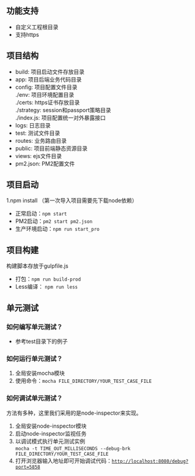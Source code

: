 
## 功能支持
* 自定义工程根目录
* 支持https  

## 项目结构
* build: 项目启动文件存放目录
* app: 项目后端业务代码目录
* config: 项目配置文件目录  
    ./env: 项目环境配置目录  
    ./certs: https证书存放目录  
    ./strategy: session和passport策略目录  
    ./index.js: 项目配置统一对外暴露接口  
* logs: 日志目录  
* test: 测试文件目录  
* routes: 业务路由目录  
* public: 项目前端静态资源目录  
* views: ejs文件目录   
* pm2.json: PM2配置文件    

## 项目启动
1.npm install    （第一次导入项目需要先下载node依赖）
* 正常启动：``` npm start ```
* PM2启动：``` pm2 start pm2.json ```
* 生产环境启动：``` npm run start_pro ```  

## 项目构建  
构建脚本存放于gulpfile.js  

* 打包：``` npm run build-prod ```  
* Less编译： ``` npm run less ```  

## 单元测试  
### 如何编写单元测试？  
* 参考test目录下的例子  

### 如何运行单元测试？
1. 全局安装mocha模块
2. 使用命令：``` mocha FILE_DIRECTORY/YOUR_TEST_CASE_FILE ```  

### 如何调试单元测试？
方法有多种，这里我们采用的是node-inspector来实现。  

1. 全局安装node-inspector模块  
2. 启动node-inspector监视任务  
3. 以调试模式执行单元测试实例  
``` mocha -t TIME_OUT_MILLISECONDS --debug-brk FILE_DIRECTORY/YOUR_TEST_CASE_FILE ```  
4. 打开浏览器输入地址即可开始调试代码：[``` http://localhost:8080/debug?port=5858 ```](http://localhost:8080/debug?port=5858)

